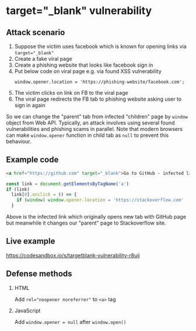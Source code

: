 # target="\_blank" vulnerability

## Attack scenario

1. Suppose the victim uses facebook which is known for opening links via `target="_blank"`
2. Create a fake viral page
3. Create a phishing website that looks like facebook sign in
4. Put below code on viral page e.g. via found XSS vulnerability
   ```
   window.opener.location = 'https://phishing-website/facebook.com';
   ```
5. The victim clicks on link on FB to the viral page
6. The viral page redirects the FB tab to phishing website asking user to sign in again

So we can change the "parent" tab from infected "children" page by `window` object from Web API. Typically, an attack involves using several found vulnerabilities and phishing scams in parallel. Note that modern browsers can make `window.opener` function in child tab as `null` to prevent this behaviour.

## Example code

```html
<a href="https://github.com" target="_blank">Go to GitHub - infected link</a>
```

```js
const link = document.getElementsByTagName('a')
if (link)
  link[0].onclick = () => {
    if (window) window.opener.location = 'https://stackoverflow.com'
  }
```

Above is the infected link which originally opens new tab with GitHub page but meanwhile it changes our "parent" page to Stackoverflow site.

## Live example

https://codesandbox.io/s/targetblank-vulnerability-r8uij

## Defense methods

1. HTML

   Add `rel="noopener noreferrer"` to `<a>` tag

2. JavaScript

   Add `window.opener = null` after `window.open()`

